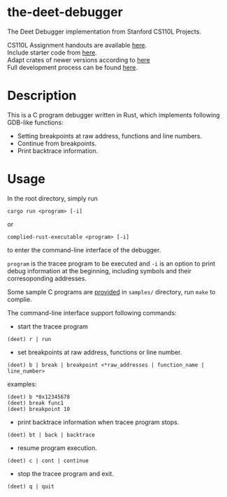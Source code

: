 # the-deet-debugger
The Deet Debugger implementation from Stanford CS110L Projects.

CS110L Assignment handouts are available [here](https://reberhardt.com/cs110l/spring-2020/).  
Include starter code from [here](https://github.com/reberhardt7/cs110l-spr-2020-starter-code).  
Adapt crates of newer versions according to [here](https://github.com/fung-hwang/CS110L-2020spr/tree/main/proj-1)  
Full development process can be found [here](https://github.com/csBenClarkson/cs110l-spr-2020/tree/proj1/proj-1).  

# Description
This is a C program debugger written in Rust, which implements following GDB-like functions:  
- Setting breakpoints at raw address, functions and line numbers.
- Continue from breakpoints.
- Print backtrace information.

# Usage
In the root directory, simply run  
```
cargo run <program> [-i]
```
or  
```
complied-rust-executable <program> [-i]
```
to enter the command-line interface of the debugger.  

`program` is the tracee program to be executed and `-i` is an option to print debug information at the beginning, including symbols and their corresoponding addresses.  

Some sample C programs are [provided](https://github.com/reberhardt7/cs110l-spr-2020-starter-code/tree/main/proj-1/deet) in `samples/` directory, run `make` to complie.  
  

The command-line interface support following commands: 
- start the tracee program
```
(deet) r | run
```
- set breakpoints at raw address, functions or line number.
```
(deet) b | break | breakpoint <*raw_addresses | function_name | line_number>
```
examples: 
```
(deet) b *0x12345678
(deet) break func1
(deet) breakpoint 10
```

- print backtrace information when tracee program stops.
```
(deet) bt | back | backtrace
```

- resume program execution.
```
(deet) c | cont | continue
```

- stop the tracee program and exit.
```
(deet) q | quit
```
